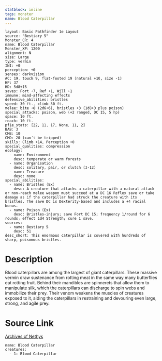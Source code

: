 ```yaml
---
statblock: inline
tags: monster
name: Blood Caterpillar
---
```

```statblock
layout: Basic Pathfinder 1e Layout
source: "Bestiary 5"
Monster_CR: 4
name: Blood Caterpillar
Monster_XP: 1200
alignment: N
size: Large
type: vermin
INI: +0
perception: +0
senses: darkvision
AC: 19, touch 9, flat-footed 19 (natural +10, size -1)
HP: 37
HD: 5d8+15
saves: Fort +7, Ref +1, Will +1
immune: mind-affecting effects
defensive_abilities: bristles
speed: 30 ft., climb 30 ft.
melee: bite +8 (2d6+6), bristles +3 (1d8+3 plus poison)
special_attacks: poison, web (+2 ranged, DC 15, 5 hp)
space: 10 ft.
reach: 10 ft.
pf1e_stats: [22, 11, 17, None, 11, 2]
BAB: 3
CMB: 10
CMD: 20 (can’t be tripped)
skills: Climb +14, Perception +0
special_qualities: compression
ecology:
  - name: Environment
    desc: temperate or warm forests
  - name: Organisation
    desc: solitary, pair, or clutch (3-12)
  - name: Treasure
    desc: none
special_abilities:
  - name: Bristles (Ex)
    desc: A creature that attacks a caterpillar with a natural attack or non-reach melee weapon must succeed at a DC 16 Reflex save or take damage as if the caterpillar had struck the creature with its bristles. The save DC is Dexterity-based and includes a +4 racial bonus.
  - name: Poison (Ex)
    desc: Bristles-injury; save Fort DC 15; frequency 1/round for 6 rounds; effect 1d4 Strength; cure 1 save.
sources:
  - name: Bestiary 5
    desc: 51
desc_short: This enormous caterpillar is covered with hundreds of sharp, poisonous bristles.
```
# Description
Blood caterpillars are among the largest of giant caterpillars. These massive vermin draw sustenance from rotting meat in the same way many butterflies eat rotting fruit. Behind their mandibles are spinnerets that allow them to manipulate silk, which the caterpillars can discharge to spin webs and immobilize their prey. Their venom weakens the muscles of creatures exposed to it, aiding the caterpillars in restraining and devouring even large, strong, and agile prey.
# Source Link
[Archives of Nethys](https://aonprd.com/MonsterDisplay.aspx?ItemName=Blood%20Caterpillar)
```encounter-table
name: Blood Caterpillar
creatures:
  - 1: Blood Caterpillar
```
